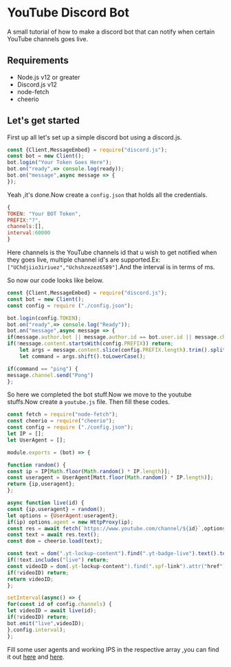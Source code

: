 # YouTube Discord Bot
A small tutorial of how to make a discord bot that can notify when certain YouTube channels goes live.

## Requirements
- Node.js v12 or greater
- Discord.js v12
- node-fetch
- cheerio


## Let's get started 
First up all let's set up a simple discord bot using a discord.js.
```js
const {Client,MessageEmbed} = require("discord.js");
const bot = new Client();
bot.login("Your Token Goes Here");
bot.on("ready",=> console.log(ready));
bot.on("message",async message => {
});
```
Yeah ,it's done.Now create a `config.json` that holds all the credentials.
```js
{
TOKEN: "Your BOT Token",
PREFIX:"?",
channels:[],
interval:60000
}
```
Here channels is the YouTube channels id that u wish to get notified when they goes live, multiple channel id's are supported.Ex: `["UChdjiio3iriuez","Uchshzezez6589"]`.And the interval is in terms of ms.

So now our code looks like below.
```js
const {Client,MessageEmbed} = require("discord.js");
const bot = new Client();
const config = require ("./config.json");

bot.login(config.TOKEN);
bot.on("ready",=> console.log("Ready"));
bot.on("message",async message => {
if(message.author.bot || message.author.id == bot.user.id || message.channel.type == "dm") return;
if(!message.content.startsWith(config.PREFIX)) return;
    let args = message.content.slice(config.PREFIX.length).trim().split(/ +/g);
    let command = args.shift().toLowerCase();

if(command == "ping") {
message.channel.send("Pong")
};
```
So here we completed the bot stuff.Now we move to the youtube stuffs.Now create a `youtube.js` file.
Then fill these codes.

```js 
const fetch = require("node-fetch");
const cheerio = require("cheerio");
const config = require ("./config.json");
let IP = [];
let UserAgent = [];

module.exports = (bot) => {

function random() {
const ip = IP[Math.floor(Math.random() * IP.length)];
const useragent = UserAgent[Matt.floor(Math.random() * IP.length)];
return {ip,useragent};
};

async function live(id) {
const {ip,useragent} = random();
let options = {UserAgent:useragent};
if(ip) options.agent = new HttpProxy(ip);
const res = await fetch(`https://www.youtube.com/channel/${id}`,options);
const text = await res.text();
const dom = cheerio.load(text);

const text = dom(".yt-lockup-content").find(".yt-badge-live").text().toLowerCase();
if(!text.includes("live") return;
const videoID = dom(.yt-lockup-content").find(".spf-link").attr("href").split("=")[1];
if(!videoID) return;
return videoID;
};

setInterval(async() => {
for(const id of config.channels) {
let videoID = await live(id);
if(!videoID) return;
bot.emit("live",videoID);
},config.interval);
};

```
Fill some user agents and working IPS in the respective array ,you can find it out [here](https://deviceatlas.com/blog/list-of-user-agent-strings#desktop) and [here]().

